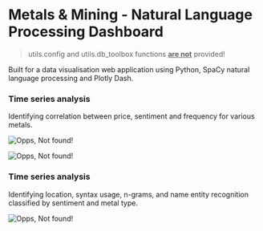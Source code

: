 # Metals & Mining - Natural Language Processing Dashboard

> utils.config and utils.db_toolbox functions <b><u>are not</u></b> provided!

Built for a data visualisation web application using Python, SpaCy natural language processing and Plotly Dash.

### Time series analysis

Identifying correlation between price, sentiment and frequency for various metals.

![Opps, Not found!](https://github.com/frederickvandenberg/nlp-dashboard/blob/main/nlp_dashboard_timeseries.png)

![Opps, Not found!](https://github.com/frederickvandenberg/nlp-dashboard/blob/main/nlp_dashboard_timeseries2.png)


### Time series analysis

Identifying location, syntax usage, n-grams, and name entity recognition classified by sentiment and metal type.

![Opps, Not found!](https://github.com/frederickvandenberg/nlp-dashboard/blob/main/nlp_dashboard.png)


